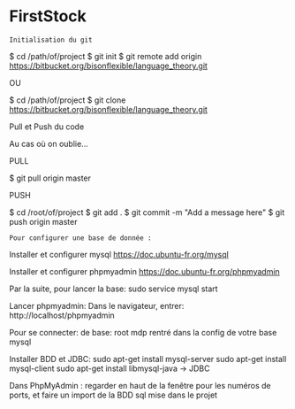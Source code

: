 # FirstStock

	Initialisation du git

$ cd /path/of/project
$ git init
$ git remote add origin https://bitbucket.org/bisonflexible/language_theory.git

OU

$ cd /path/of/project
$ git clone https://bitbucket.org/bisonflexible/language_theory.git

Pull et Push du code

Au cas où on oublie...

PULL

$ git pull origin master

PUSH

$ cd /root/of/project
$ git add .
$ git commit -m "Add a message here"
$ git push origin master

	Pour configurer une base de donnée : 

Installer et configurer mysql
https://doc.ubuntu-fr.org/mysql

Installer et configurer phpmyadmin
https://doc.ubuntu-fr.org/phpmyadmin

Par la suite, pour lancer la base: 
sudo service mysql start

Lancer phpmyadmin: 
Dans le navigateur, entrer: http://localhost/phpmyadmin

Pour se connecter: de base:
root
mdp rentré dans la config de votre base mysql

Installer BDD et JDBC:
sudo apt-get install mysql-server
sudo apt-get install mysql-client
sudo apt-get install libmysql-java  -> JDBC

Dans PhpMyAdmin : regarder en haut de la fenêtre pour les numéros de ports, et faire un import de la BDD sql mise dans le projet

